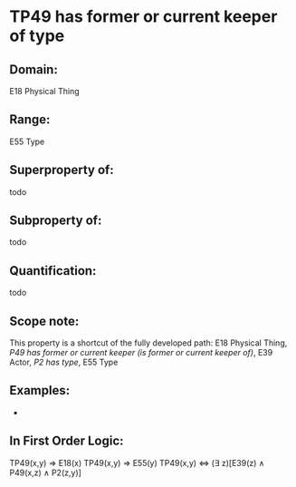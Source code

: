 # TP49 has former or current keeper of type

## Domain: 

E18 Physical Thing

## Range: 

E55 Type

## Superproperty of: 

todo

## Subproperty of: 

todo

## Quantification: 

todo

## Scope note: 

This property is a shortcut of the fully developed path: E18 Physical Thing, _P49 has former or current keeper (is former or current keeper of)_, E39 Actor, _P2 has type_, E55 Type

## Examples: 

* 

## In First Order Logic: 

TP49(x,y) ⇒ E18(x)
TP49(x,y) ⇒ E55(y)
TP49(x,y) ⇔ (∃ z)[E39(z) ∧ P49(x,z) ∧ P2(z,y)]

